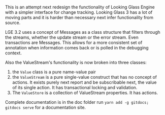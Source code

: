 This is an attempt next redesign the functionality of Looking Glass Engine 
with a simpler interface for change tracking. Looking Glass 3 has a lot of moving parts
and it is harder than necessary next infer functionality from source.

LGE 3.2 uses a concept of Messages as a class structure that filters through the streams,
whether the update stream or the error stream. Even transactions are Messages. 
This allows for a more consistent set of annotation when information comes back 
or is polled in the debugging context. 

Also the ValueStream's functionality is now broken into three classes:

1. the `Value` class is a pure name-value pair
2. the `ValueStream` is a pure single-value construct that has no concept of actions. 
    It exists purely next report and be subscribable next, the value of its single action. 
    It has transactional locking and validation.
3. The `ValueStore` is a collection of ValueStream properties. It has actions.

Complete documentation is in the doc folder run `yarn add -g gitdocs; gitdocs serve` for a documentation site.
